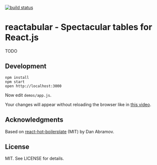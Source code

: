 [![build status](https://secure.travis-ci.org/bebraw/reactabular.png)](http://travis-ci.org/bebraw/reactabular)
# reactabular - Spectacular tables for React.js

TODO

## Development

```
npm install
npm start
open http://localhost:3000
```

Now edit `demos/app.js`.

Your changes will appear without reloading the browser like in [this video](http://vimeo.com/100010922).

## Acknowledgments

Based on [react-hot-boilerplate](https://github.com/gaearon/react-hot-boilerplate) (MIT) by Dan Abramov.

## License

MIT. See LICENSE for details.
